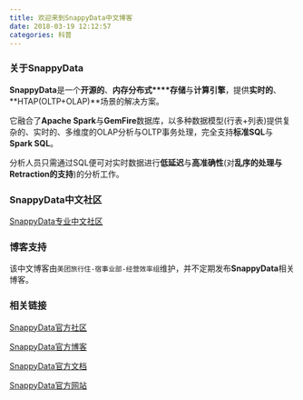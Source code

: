 ```yaml
---
title: 欢迎来到SnappyData中文博客
date: 2018-03-19 12:12:57
categories: 科普
---
```



### 关于SnappyData

**SnappyData**是一个**开源的**、**内存分布式****存储**与**计算引擎**，提供**实时的**、**HTAP(OLTP+OLAP)**场景的解决方案。

它融合了**Apache Spark**与**GemFire**数据库，以多种数据模型(行表+列表)提供复杂的、实时的、多维度的OLAP分析与OLTP事务处理，完全支持**标准SQL**与**Spark SQL**。

分析人员只需通过SQL便可对实时数据进行**低延迟**与**高准确性**(对**乱序的处理与Retraction的支持**)的分析工作。


### SnappyData中文社区

[SnappyData专业中文社区](http://47.104.162.24/)

### 博客支持

该中文博客由``美团旅行住-宿事业部-经营效率组``维护，并不定期发布**SnappyData**相关博客。


### 相关链接

[SnappyData官方社区](https://www.snappydata.io/community)

[SnappyData官方博客](https://www.snappydata.io/blog)

[SnappyData官方文档](https://snappydatainc.github.io/snappydata/)

[SnappyData官方网站](https://www.snappydata.io/)



